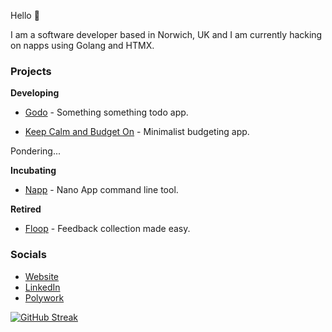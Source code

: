 Hello 👋

I am a software developer based in Norwich, UK and I am currently hacking on napps using Golang and HTMX.

### Projects

**Developing**

* [Godo](https://github.com/damiensedgwick/godo) - Something something todo app.

* [Keep Calm and Budget On](https://github.com/damiensedgwick/keep-calm-and-budget-on) - Minimalist budgeting app.

Pondering...

**Incubating**

* [Napp](https://github.com/damiensedgwick/napp) - Nano App command line tool.

**Retired**

* [Floop](https://github.com/damiensedgwick/floop) - Feedback collection made easy.

### Socials

* [Website](https://www.damiensedgwick.com)
* [LinkedIn](https://www.twitter.com/damiensedgwick)
* [Polywork](https://www.polywork.com/dks)

[![GitHub Streak](https://streak-stats.demolab.com?user=damiensedgwick&card_width=450)](https://git.io/streak-stats)
